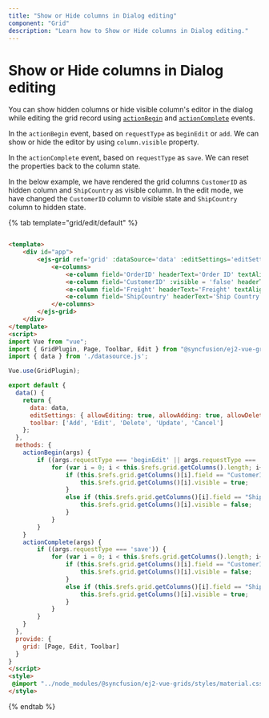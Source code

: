 ```yaml
---
title: "Show or Hide columns in Dialog editing"
component: "Grid"
description: "Learn how to Show or Hide columns in Dialog editing."
---
```


# Show or Hide columns in Dialog editing

You can show hidden columns or hide visible column's editor in the dialog while editing the grid record using [`actionBegin`](../../api/grid/#actionbegin) and [`actionComplete`](../../api/grid/#actioncomplete) events.

In the `actionBegin` event, based on `requestType` as `beginEdit` or  `add`. We can show or hide the editor by using `column.visible` property.

In the `actionComplete` event, based on `requestType` as `save`. We can reset the properties back to the column state.

In the below example, we have rendered the grid columns `CustomerID` as hidden column and `ShipCountry` as visible column. In the edit mode, we have changed the `CustomerID` column to visible state and `ShipCountry` column to hidden state.

{% tab template="grid/edit/default" %}

```html

<template>
    <div id="app">
        <ejs-grid ref='grid' :dataSource='data' :editSettings='editSettings' :toolbar='toolbar' height='273px' :actionBegin = 'actionBegin' :actionComplete = 'actionComplete'>
            <e-columns>
                <e-column field='OrderID' headerText='Order ID' textAlign='Right' :isPrimaryKey='true' width=100></e-column>
                <e-column field='CustomerID' :visible = 'false' headerText='Customer ID' width=120></e-column>
                <e-column field='Freight' headerText='Freight' textAlign= 'Right' editType= 'numericedit' width=120 format= 'C2'></e-column>
                <e-column field='ShipCountry' headerText='Ship Country' editType= 'dropdownedit' width=150></e-column>
            </e-columns>
        </ejs-grid>
    </div>
</template>
<script>
import Vue from "vue";
import { GridPlugin, Page, Toolbar, Edit } from "@syncfusion/ej2-vue-grids";
import { data } from './datasource.js';

Vue.use(GridPlugin);

export default {
  data() {
    return {
      data: data,
      editSettings: { allowEditing: true, allowAdding: true, allowDeleting: true, mode: 'Dialog' },
      toolbar: ['Add', 'Edit', 'Delete', 'Update', 'Cancel']
    };
  },
  methods: {
    actionBegin(args) {
        if ((args.requestType === 'beginEdit' || args.requestType === 'add')) {
            for (var i = 0; i < this.$refs.grid.getColumns().length; i++) {
                if (this.$refs.grid.getColumns()[i].field == "CustomerID") {
                    this.$refs.grid.getColumns()[i].visible = true;
                }
                else if (this.$refs.grid.getColumns()[i].field == "ShipCountry") {
                    this.$refs.grid.getColumns()[i].visible = false;
                }
            }
        }
    }
    actionComplete(args) {
        if ((args.requestType === 'save')) {
            for (var i = 0; i < this.$refs.grid.getColumns().length; i++) {
                if (this.$refs.grid.getColumns()[i].field == "CustomerID") {
                    this.$refs.grid.getColumns()[i].visible = false;
                }
                else if (this.$refs.grid.getColumns()[i].field == "ShipCountry") {
                    this.$refs.grid.getColumns()[i].visible = true;
                }
            }
        }
    }
  },
  provide: {
    grid: [Page, Edit, Toolbar]
  }
}
</script>
<style>
 @import "../node_modules/@syncfusion/ej2-vue-grids/styles/material.css";
</style>

```

{% endtab %}

